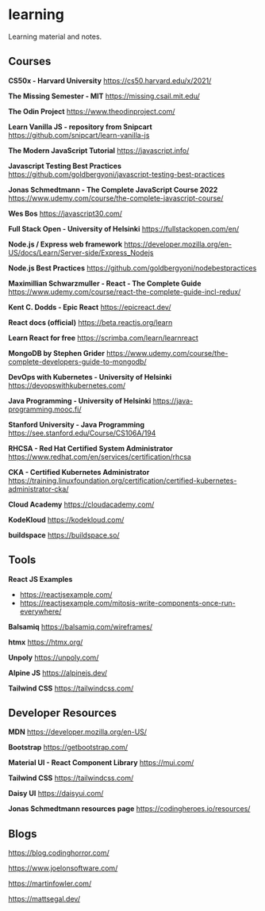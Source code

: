 # learning
Learning material and notes.

## Courses

**CS50x - Harvard University**
https://cs50.harvard.edu/x/2021/

**The Missing Semester - MIT**
https://missing.csail.mit.edu/

**The Odin Project**
https://www.theodinproject.com/

**Learn Vanilla JS - repository from Snipcart**
https://github.com/snipcart/learn-vanilla-js

**The Modern JavaScript Tutorial**
https://javascript.info/

**Javascript Testing Best Practices**
https://github.com/goldbergyoni/javascript-testing-best-practices

**Jonas Schmedtmann - The Complete JavaScript Course 2022**
https://www.udemy.com/course/the-complete-javascript-course/

**Wes Bos**
https://javascript30.com/

**Full Stack Open - University of Helsinki**
https://fullstackopen.com/en/

**Node.js / Express web framework**
https://developer.mozilla.org/en-US/docs/Learn/Server-side/Express_Nodejs

**Node.js Best Practices**
https://github.com/goldbergyoni/nodebestpractices

**Maximillian Schwarzmuller - React - The Complete Guide**
https://www.udemy.com/course/react-the-complete-guide-incl-redux/

**Kent C. Dodds - Epic React**
https://epicreact.dev/

**React docs (official)**
https://beta.reactjs.org/learn

**Learn React for free**
https://scrimba.com/learn/learnreact

**MongoDB by Stephen Grider**
https://www.udemy.com/course/the-complete-developers-guide-to-mongodb/

**DevOps with Kubernetes - University of Helsinki**
https://devopswithkubernetes.com/

**Java Programming - University of Helsinki**
https://java-programming.mooc.fi/

**Stanford University - Java Programming**
https://see.stanford.edu/Course/CS106A/194

**RHCSA - Red Hat Certified System Administrator**
https://www.redhat.com/en/services/certification/rhcsa

**CKA - Certified Kubernetes Administrator**
https://training.linuxfoundation.org/certification/certified-kubernetes-administrator-cka/

**Cloud Academy**
https://cloudacademy.com/

**KodeKloud**
https://kodekloud.com/

**buildspace**
https://buildspace.so/


## Tools

**React JS Examples**
* https://reactjsexample.com/
* https://reactjsexample.com/mitosis-write-components-once-run-everywhere/

**Balsamiq**
https://balsamiq.com/wireframes/

**htmx**
https://htmx.org/

**Unpoly**
https://unpoly.com/

**Alpine JS**
https://alpinejs.dev/

**Tailwind CSS**
https://tailwindcss.com/

## Developer Resources

**MDN**
https://developer.mozilla.org/en-US/

**Bootstrap**
https://getbootstrap.com/

**Material UI - React Component Library**
https://mui.com/

**Tailwind CSS**
https://tailwindcss.com/

**Daisy UI**
https://daisyui.com/

**Jonas Schmedtmann resources page**
https://codingheroes.io/resources/

## Blogs

https://blog.codinghorror.com/

https://www.joelonsoftware.com/

https://martinfowler.com/

https://mattsegal.dev/
